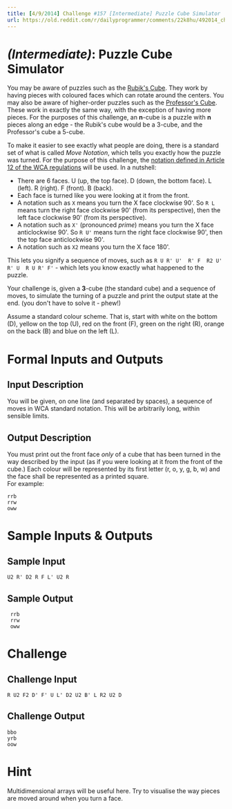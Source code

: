 ```yaml
---
title: [4/9/2014] Challenge #157 [Intermediate] Puzzle Cube Simulator
url: https://old.reddit.com/r/dailyprogrammer/comments/22k8hu/492014_challenge_157_intermediate_puzzle_cube/
---
```


# [](#IntermediateIcon) _(Intermediate)_: Puzzle Cube Simulator

You may be aware of puzzles such as the [Rubik's Cube](http://img1.wikia.nocookie.net/__cb20130909182419/maditsmadfunny/images/e/ee/Rubik%27s_Cube_cropped.jpg). They work by having pieces with coloured faces which can rotate around the centers. You may also be aware of higher-order puzzles such as the [Professor's Cube](http://upload.wikimedia.org/wikipedia/commons/f/fe/Professors_cube.jpg). These work in exactly the same way, with the exception of having more pieces. For the purposes of this challenge, an **n**-cube is a puzzle with **n** pieces along an edge - the Rubik's cube would be a 3-cube, and the Professor's cube a 5-cube.

To make it easier to see exactly what people are doing, there is a standard set of what is called *Move Notation*, which tells you exactly how the puzzle was turned. For the purpose of this challenge, the [notation defined in Article 12 of the WCA regulations](https://www.worldcubeassociation.org/regulations/#article-12-notation) will be used. In a nutshell:

* There are 6 faces. U (up, the top face). D (down, the bottom face). L (left). R (right). F (front). B (back).
* Each face is turned like you were looking at it from the front.
* A notation such as `X` means you turn the X face clockwise 90'. So `R L` means turn the right face clockwise 90' (from its perspective), then the left face clockwise 90' (from its perspective).
* A notation such as `X'` (pronounced *prime*) means you turn the X face anticlockwise 90'. So `R U'` means turn the right face clockwise 90', then the top face anticlockwise 90'.
* A notation such as `X2` means you turn the X face 180'.

This lets you signify a sequence of moves, such as `R U R' U'  R' F  R2 U' R' U  R U R' F'` - which lets you know exactly what happened to the puzzle.

Your challenge is, given a **3**-cube (the standard cube) and a sequence of moves, to simulate the turning of a puzzle and print the output state at the end. (you don't have to solve it - phew!)

Assume a standard colour scheme. That is, start with white on the bottom (D), yellow on the top (U), red on the front (F), green on the right (R), orange on the back (B) and blue on the left (L).

# Formal Inputs and Outputs

## Input Description

You will be given, on one line (and separated by spaces), a sequence of moves in WCA standard notation. This will be arbitrarily long, within sensible limits.

## Output Description

You must print out the front face *only* of a cube that has been turned in the way described by the input (as if you were looking at it from the front of the cube.) Each colour will be represented by its first letter (r, o, y, g, b, w) and the face shall be represented as a printed square.  
For example:

    rrb
    rrw
    oww

# Sample Inputs & Outputs

## Sample Input

	U2 R' D2 R F L' U2 R

## Sample Output

     rrb
     rrw
     oww

# Challenge

## Challenge Input

	R U2 F2 D' F' U L' D2 U2 B' L R2 U2 D
	
## Challenge Output

	bbo
	yrb
	oow
	
# Hint

Multidimensional arrays will be useful here. Try to visualise the way pieces are moved around when you turn a face.